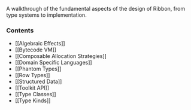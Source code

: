 A walkthrough of the fundamental aspects of the design of Ribbon, from type systems to implementation.


### Contents

* [[Algebraic Effects]]
* [[Bytecode VM]]
* [[Composable Allocation Strategies]]
* [[Domain Specific Languages]]
* [[Phantom Types]]
* [[Row Types]]
* [[Structured Data]]
* [[Toolkit API]]
* [[Type Classes]]
* [[Type Kinds]]

